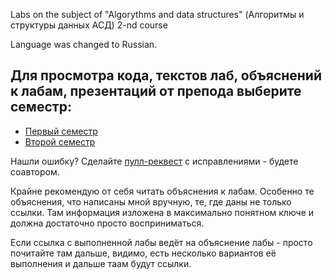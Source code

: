 Labs on the subject of "Algorythms and data structures" (Алгоритмы и структуры данных АСД) 2-nd course

Language was changed to Russian.


## Для просмотра кода, текстов лаб, объяснений к лабам, презентаций от препода выберите семестр:

 - [Первый семестр](/markdown/Semester_1.md)
 - [Второй семестр](/markdown/Semester_2.md)




Нашли ошибку? Сделайте [пулл-реквест](https://habr.com/ru/articles/125999/) с исправлениями - будете соавтором.

Крайне рекомендую от себя читать объяснения к лабам. Особенно те объяснения, что написаны мной вручную, те, где даны не только ссылки. Там информация изложена в максимально понятном ключе и должна достаточно просто восприниматься.
 
Если ссылка с выполненной лабы ведёт на объяснение лабы - просто почитайте там дальше, видимо, есть несколько вариантов её выполнения и дальше таам будут ссылки.